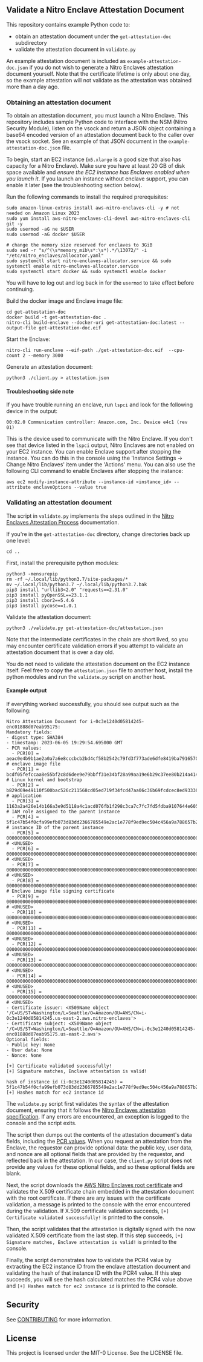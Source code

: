 ## Validate a Nitro Enclave Attestation Document 

This repository contains example Python code to:
* obtain an attestation document under the `get-attestation-doc` subdirectory
* validate the attestation document in `validate.py`

An example attestation document is included as `example-attestation-doc.json` if you do not wish to generate
a Nitro Enclaves attestation document yourself. Note that the certificate lifetime is only about one day,
so the example attestation will not validate as the attestation was obtained more than a day ago.

### Obtaining an attestation document

To obtain an attestation document, you must launch a Nitro Enclave. This repository includes sample Python code
to interface with the NSM (Nitro Security Module), listen on the vsock and return a JSON object containing a 
base64 encoded version of an attestation document back to the caller over the vsock socket. See an example of that JSON
document in the `example-attestation-doc.json` file.

To begin, start an EC2 instance (`m5.xlarge` is a good size that also has capacity for a Nitro Enclave). 
Make sure you have at least 20 GB of disk space available and *ensure the EC2 instance has Enclaves enabled when you launch it*.
If you launch an instance without enclave support, you can enable it later (see the troubleshooting section below).


Run the following commands to install the required prerequisites:

```
sudo amazon-linux-extras install aws-nitro-enclaves-cli -y # not needed on Amazon Linux 2023
sudo yum install aws-nitro-enclaves-cli-devel aws-nitro-enclaves-cli git -y
sudo usermod -aG ne $USER
sudo usermod -aG docker $USER

# change the memory size reserved for enclaves to 3GiB
sudo sed -r "s/^(\s*memory_mib\s*:\s*).*/\13072/" -i "/etc/nitro_enclaves/allocator.yaml"
sudo systemctl start nitro-enclaves-allocator.service && sudo systemctl enable nitro-enclaves-allocator.service
sudo systemctl start docker && sudo systemctl enable docker
```

You will have to log out and log back in for the `usermod` to take effect before continuing.

Build the docker image and Enclave image file:

```
cd get-attestation-doc
docker build -t get-attestation-doc .
nitro-cli build-enclave --docker-uri get-attestation-doc:latest --output-file get-attestation-doc.eif
```

Start the Enclave:

```
nitro-cli run-enclave --eif-path ./get-attestation-doc.eif  --cpu-count 2 --memory 3000
```

Generate an attestation document:

```
python3 ./client.py > attestation.json
```

#### Troubleshooting side note

If you have trouble running an enclave, run `lspci` and look for the following device in the output:

```
00:02.0 Communication controller: Amazon.com, Inc. Device e4c1 (rev 01)
```

This is the device used to communicate with the Nitro Enclave. If you don't see that device listed in the `lspci` output, 
Nitro Enclaves are not enabled on your EC2 instance. You can enable Enclave support after stopping the instance. 
You can do this in the console using the 'Instance Settings -> Change Nitro Enclaves' item under the
'Actions' menu. You can also use the following CLI command to enable Enclaves after stopping the instance:

```
aws ec2 modify-instance-attribute --instance-id <instance_id> --attribute enclaveOptions --value true
```

### Validating an attestation document

The script in `validate.py` implements the steps outlined in the [Nitro Enclaves Attestation Process](https://github.com/aws/aws-nitro-enclaves-nsm-api/blob/main/docs/attestation_process.md) documentation.

If you're in the `get-attestation-doc` directory, change directories back up one level:

```
cd ..
```

First, install the prerequisite python modules:

```
python3 -mensurepip
rm -rf ~/.local/lib/python3.7/site-packages/*
mv ~/.local/lib/python3.7 ~/.local/lib/python3.7.bak
pip3 install "urllib3<2.0" "requests==2.31.0"
pip3 install pyOpenSSL==23.1.1
pip3 install cbor2==5.4.6
pip3 install pycose==1.0.1

```

Validate the attestation document:

```
python3 ./validate.py get-attestation-doc/attestation.json
```

Note that the intermediate certificates in the chain are short lived, so you may encounter certificate
validation errors if you attempt to validate an attestation document that is over a day old.

You do not need to validate the attestation document on the EC2 instance itself. Feel free to copy the
`attestation.json` file to another host, install the python modules and run the `validate.py` script on
another host.

#### Example output

If everything worked successfully, you should see output such as the following:

```
Nitro Attestation Document for i-0c3e1240d05814245-enc01888d07eab95175:
Mandatory fields:
- digest type: SHA384
- timestamp: 2023-06-05 19:29:54.695000 GMT
- PCR values:
  - PCR[0] = aeac0e4b9b1ae2a0a7a6e8cccbcb2bd4cf58b2542c79fd3f773ade6dfe8419ba791657044df87167f75f3f451facd074 # enclave image file
  - PCR[1] = bcdf05fefccaa8e55bf2c8d6dee9e79bbff31e34bf28a99aa19e6b29c37ee80b214a414b7607236edf26fcb78654e63f # Linux kernel and bootstrap
  - PCR[2] = b829d69e49110f500bac526c211568cd05ed719f34fcd47aa06c36b69fcdcec8ed93336f284b121e21730c1b3bcc237e # application
  - PCR[3] = 1163a2a426e14b166a3e9d5118a4c1acd076fb1f298c3ca7c7fc7fd5fdba9107644e605c5c13f4604ac5853f0bb299c4 # IAM role assigned to the parent instance
  - PCR[4] = 5f1c47b54f0cfa99efb073d83dd2366785549e2ac1e778f9ed9ec504c456a9a788657b225d7742c695c0cbfeb0a79bf7 # instance ID of the parent instance
  - PCR[5] = 000000000000000000000000000000000000000000000000000000000000000000000000000000000000000000000000 # <UNUSED>
  - PCR[6] = 000000000000000000000000000000000000000000000000000000000000000000000000000000000000000000000000 # <UNUSED>
  - PCR[7] = 000000000000000000000000000000000000000000000000000000000000000000000000000000000000000000000000 # <UNUSED>
  - PCR[8] = 000000000000000000000000000000000000000000000000000000000000000000000000000000000000000000000000 # Enclave image file signing certificate
  - PCR[9] = 000000000000000000000000000000000000000000000000000000000000000000000000000000000000000000000000 # <UNUSED>
  - PCR[10] = 000000000000000000000000000000000000000000000000000000000000000000000000000000000000000000000000 # <UNUSED>
  - PCR[11] = 000000000000000000000000000000000000000000000000000000000000000000000000000000000000000000000000 # <UNUSED>
  - PCR[12] = 000000000000000000000000000000000000000000000000000000000000000000000000000000000000000000000000 # <UNUSED>
  - PCR[13] = 000000000000000000000000000000000000000000000000000000000000000000000000000000000000000000000000 # <UNUSED>
  - PCR[14] = 000000000000000000000000000000000000000000000000000000000000000000000000000000000000000000000000 # <UNUSED>
  - PCR[15] = 000000000000000000000000000000000000000000000000000000000000000000000000000000000000000000000000 # <UNUSED>
- Certificate issuer: <X509Name object '/C=US/ST=Washington/L=Seattle/O=Amazon/OU=AWS/CN=i-0c3e1240d05814245.us-east-2.aws.nitro-enclaves'>
- Certificate subject: <X509Name object '/C=US/ST=Washington/L=Seattle/O=Amazon/OU=AWS/CN=i-0c3e1240d05814245-enc01888d07eab95175.us-east-2.aws'>
Optional fields:
- Public key: None
- User data: None
- Nonce: None

[+] Certificate validated successfully!
[+] Signature matches, Enclave attestation is valid!

hash of instance id (i-0c3e1240d05814245) = 5f1c47b54f0cfa99efb073d83dd2366785549e2ac1e778f9ed9ec504c456a9a788657b225d7742c695c0cbfeb0a79bf7
[+] Hashes match for ec2 instance id
```

The `validate.py` script first validates the syntax of the attestation document, ensuring that it follows the
[Nitro Enclaves attestation specification](https://github.com/aws/aws-nitro-enclaves-nsm-api/blob/main/docs/attestation_process.md).
If any errors are encountered, an exception is logged to the console and the script exits.

The script then dumps out the contents of the attestation document's data fields, including the 
[PCR values](https://docs.aws.amazon.com/enclaves/latest/user/set-up-attestation.html#where).
When you request an attestation from the Enclave, the requestor can provide optional data: the public key, user data, and nonce
are all optional fields that are provided by the requestor, and reflected back in the attestation. In our case, the `client.py`
script does not provide any values for these optional fields, and so these optional fields are blank.

Next, the script downloads the [AWS Nitro Enclaves root certificate](https://aws-nitro-enclaves.amazonaws.com/AWS_NitroEnclaves_Root-G1.zip)
and validates the X.509 certificate chain embedded in the attestation document with the root certificate. If there are
any issues with the certificate validation, a message is printed to the console with the error encountered during the validation.
If X.509 certificate validation succeeds, `[+] Certificate validated successfully!` is printed to the console.

Then, the script validates that the attestation is digitally signed with the now validated X.509 certificate from the last
step. If this step succeeds, `[+] Signature matches, Enclave attestation is valid!` is printed to the console.

Finally, the script demonstrates how to validate the PCR4 value by extracting the EC2 instance ID from the enclave
attestation document and validating the hash of that instance ID with the PCR4 value. If this step succeeds, you will see
the hash calculated matches the PCR4 value above and `[+] Hashes match for ec2 instance id` is printed to the console.

## Security

See [CONTRIBUTING](../CONTRIBUTING.md#security-issue-notifications) for more information.

## License

This project is licensed under the MIT-0 License. See the LICENSE file.
